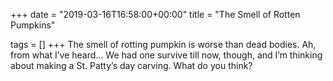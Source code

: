 +++
date = "2019-03-16T16:58:00+00:00"
title = "The Smell of Rotten Pumpkins"

tags = []
+++
The smell of rotting pumpkin is worse than dead bodies. Ah, from what I’ve heard... We had one survive till now, though, and I’m thinking about making a St. Patty’s day carving. What do you think?